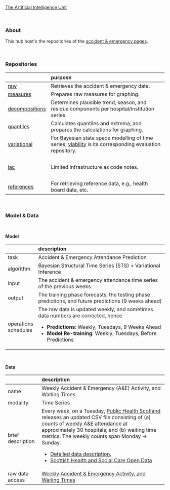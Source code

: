 [The Artificial Intelligence Unit](https://github.com/theartificialintelligenceunit)

<br>

### About
This hub host's the repositories of the [accident & emergency pages](https://theartificialintelligenceunit.github.io/intelligence/html/pre-ae-introduction.html).

<br>

### Repositories

&nbsp; | purpose
:--- | :---
<a href="https://github.com/antecedents/raw" target="_blank">raw</a> | Retrieves the accident & emergency data.
<a href="https://github.com/antecedents/measures" target="_blank">measures</a> | Prepares raw measures for graphing.
<a href="https://github.com/antecedents/decompositions" target="_blank">decompositions</a> | Determines plausible trend, season, and residue components per hospital/institution series.
<a href="https://github.com/antecedents/quantiles" target="_blank">quantiles</a> | Calculates quantiles and extrema, and prepares the calculations for graphing.
<a href="https://github.com/antecedents/variational" target="_blank">variational</a> | For Bayesian state space modelling of time series; <a href="https://github.com/antecedents/viability" target="_blank">viability</a> is its  corresponding evaluation repository.
&nbsp; | &nbsp;
<a href="https://github.com/antecedents/iac" target="_blank">iac</a> | Limited infrastructure as code notes.
&nbsp; | &nbsp;
<a href="https://github.com/antecedents/references" target="_blank">references</a> | For retrieving reference data, e.g., health board data, etc.

<br>

### Model & Data

<br>

**Model**

&nbsp; | description
:--- | :---
task | Accident & Emergency Attendance Prediction
algorithm | Bayesian Structural Time Series (STS) + Variational Inference
input | The accident & emergency attendance time series of the previous weeks.
output | The training phase forecasts, the testing phase predictions, and future predictions (9 weeks ahead)
operations<br>schedules | The raw data is updated weekly, and sometimes data numbers are corrected, hence <ul><li><b>Predictions</b>: Weekly, Tuesdays, 9 Weeks Ahead</li><li><b>Model Re-training</b>: Weekly, Tuesdays, Before Predictions</li></ul>

<br>

**Data**

&nbsp; | description
:--- | :---
name | Weekly Accident & Emergency (A&E) Activity, and Waiting Times
modality | Time Series
brief description | Every week, on a Tuesday, <a href="https://www.publichealthscotland.scot/" target="_blank">Public Health Scotland</a> releases an updated CSV file consisting of (a) counts of weekly A&E attendance at approximately 30 hospitals, and (b) waiting time metrics.  The weekly counts span Monday → Sunday. <ul><li><a href="https://www.opendata.nhs.scot/dataset/weekly-accident-and-emergency-activity-and-waiting-times" target="_blank">Detailed data description.</a></li><li><a href="https://www.opendata.nhs.scot/" target="_blank">Scottish Health and Social Care Open Data</a></li></ul>
raw data access | <a href="https://www.opendata.nhs.scot/dataset/weekly-accident-and-emergency-activity-and-waiting-times/resource/a5f7ca94-c810-41b5-a7c9-25c18d43e5a4" target="_blank">Weekly Accident & Emergency Activity, and Waiting Times</a>

<br>
<br>

<br>
<br>

<br>
<br>

<br>
<br>
